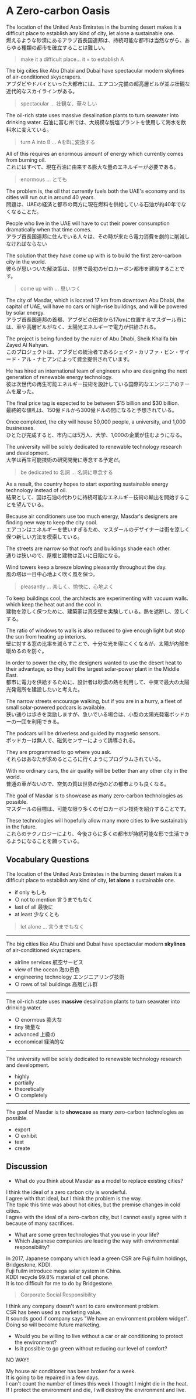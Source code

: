 # A Zero-carbon Oasis

The location of the United Arab Emirates in the burning desert makes it a difficult place to establish any kind of city, let alone a sustainable one.  
燃えるような砂漠にあるアラブ首長国連邦は、持続可能な都市は当然ながら、あらゆる種類の都市を確立することは難しい。

> make it a difficult place... it = to establish A

The big cities like Abu Dhabi and Dubai have spectacular modern skylines of air-conditioned skyscrapers.  
アブダビやドバイといった大都市には、エアコン完備の超高層ビルが並ぶ壮観な近代的なスカイラインがある。

> spectacular ... 壮観な、華々しい

The oil-rich state uses massive desalination plants to turn seawater into drinking water.
石油に富む州では、大規模な脱塩プラントを使用して海水を飲料水に変えている。

> turn A into B ... AをBに変換する

All of this requires an enormous amount of energy which currently comes from burning oil.  
これにはすべて、現在石油に由来する膨大な量のエネルギーが必要である。

> enormous ... とても

The problem is, the oil that currently fuels both the UAE's economy and its cities will run out in around 40 years.  
問題は、UAEの経済と都市の両方に現在燃料を供給している石油が約40年でなくなることだ。

People who live in the UAE will have to cut their power consumption dramatically when that time comes.  
アラブ首長国連邦に住んでいる人々は、その時が来たら電力消費を劇的に削減しなければならない

The solution that they have come up with is to build the first zero-carbon city in the world.  
彼らが思いついた解決策は、世界で最初のゼロカーボン都市を建設することです。

> come up with ... 思いつく

The city of Masdar, which is located 17 km from downtown Abu Dhabi, the capital of UAE, will have no cars or high-rise buildings, and will be powered by solar energy.  
アラブ首長国連邦の首都、アブダビの田舎から17kmに位置するマスダール市には、車や高層ビルがなく、太陽光エネルギーで電力が供給される。

The project is being funded by the ruler of Abu Dhabi, Sheik Khalifa bin Zayed Al Nahyan.  
このプロジェクトは、アブダビの統治者であるシェイク・カリファ・ビン・ザイード・アル・ナヒアンによって資金提供されています。

He has hired an international team of engineers who are designing the next generation of renewable energy technology.  
彼は次世代の再生可能エネルギー技術を設計している国際的なエンジニアのチームを雇った。

The final price tag is expected to be between $15 billion and $30 billion.  
最終的な値札は、150億ドルから300億ドルの間になると予想されている。

Once completed, the city will house 50,000 people, a university, and 1,000 businesses.  
ひとたび完成すると、市内には5万人、大学、1,000の企業が住むようになる。

The university will be solely dedicated to renewable technology research and development.  
大学は再生可能技術の研究開発に専念する予定だ。

> be dedicated to 名詞 ... 名詞に専念する

As a result, the country hopes to start exporting sustainable energy technology instead of oil.  
結果として、国は石油の代わりに持続可能なエネルギー技術の輸出を開始することを望んでいる。

Because air conditioners use too much energy, Masdar's designers are finding new way to keep the city cool.  
エアコンはエネルギーを使いすぎるため、マスダールのデザイナーは街を涼しく保つ新しい方法を模索している。

The streets are narrow so that roofs and buildings shade each other.  
通りは狭いので、屋根と建物は互いに日陰になる。

Wind towers keep a breeze blowing pleasantly throughout the day.  
風の塔は一日中心地よく吹く風を保つ。

> pleasantly ... 楽しく、愉快に、心地よく

To keep buildings cool, the architects are experimenting with vacuum walls. which keep the heat out and the cool in.  
建物を涼しく保つために、建築家は真空壁を実験している。熱を遮断し、涼しくする。

The ratio of windows to walls is also reduced to give enough light but stop the sun from heating up interiors.  
壁に対する窓の比率を減らすことで、十分な光を得にくくなるが、太陽が内部を暖めるのを防ぐ。

In order to power the city, the designers wanted to use the desert heat to their advantage, so they built the largest solar-power plant in the Middle East.  
都市に電力を供給するために、設計者は砂漠の熱を利用して、中東で最大の太陽光発電所を建設したいと考えた。

The narrow streets encourage walking, but if you are in a hurry, a fleet of small solar-powered podcars is available.  
狭い通りは歩きを奨励しますが、急いでいる場合は、小型の太陽光発電ポッドカーの一団を利用できる。

The podcars will be driverless and guided by magnetic sensors.  
ポッドカーは無人で、磁気センサーによって誘導される。

They are programmed to go where you ask.  
それらはあなたが求めるところに行くようにプログラムされている。

With no ordinary cars, the air quality will be better than any other city in the world.  
普通の車がないので、空気の質は世界の他のどの都市よりも良くなる。

The goal of Masdar is to showcase as many zero-carbon technologies as possible.  
マスダールの目標は、可能な限り多くのゼロカーボン技術を紹介することです。

These technologies will hopefully allow many more cities to live sustainably in the future.  
これらのテクノロジーにより、今後さらに多くの都市が持続可能な形で生活できるようになることを願っている。

## Vocabulary Questions

The location of the United Arab Emirates in the burning desert makes it a difficult place to establish any kind of city, __let alone__ a sustainable one.  

- if only もしも
- ○ not to mention 言うまでもなく
- last of all 最後に
- at least 少なくとも

> let alone ... 言うまでもなく

---

The big cities like Abu Dhabi and Dubai have spectacular modern __skylines__ of air-conditioned skyscrapers.  

- airline services 航空サービス
- view of the ocean 海の景色
- engineering technology エンジニアリング技術
- ○ rows of tall buildings 高層ビル群

---

The oil-rich state uses __massive__ desalination plants to turn seawater into drinking water.

- ○ enormous 膨大な
- tiny 微量な
- advanced 上級の
- economical 経済的な

---

The university will be solely dedicated to renewable technology research and development.  

- highly
- partially
- theoretically
- ○ completely

---

The goal of Masdar is to __showcase__ as many zero-carbon technologies as possible.  

- export
- ○ exhibit
- test
- create

## Discussion

- What do you think about Masdar as a model to replace existing cities?

I think the ideal of a zero carbon city is wonderful.  
I agree with that ideal, but I think the problem is the way.  
The topic this time was about hot cities, but the premise changes in cold cities.  
I agree with the ideal of a zero-carbon city, but I cannot easily agree with it because of many sacrifices.  

- What are some green technologies that you use in your life?
- Which Japanese companies are leading the way with environmental responsibility?

In 2017, Japanese company which lead a green CSR are Fuji fuilm holdings, Bridgestone, KDDI.  
Fuji fuilm introduce mega solar system in China.  
KDDI recycle 99.8% material of cell phone.  
It is too difficult for me to do by Bridgestone.  

> Corporate Social Responsibility

I think any company doesn't want to care environment problem.  
CSR has been used as marketing value.  
It sounds good if company says "We have an environment problem widget".  
Doing so will become future marketing.  

- Would you be willing to live without a car or air conditioning to protect the environment?
- Is it possible to go green without reducing our level of comfort?

NO WAY!!

My house air conditioner has been broken for a week.  
It is going to be repaired in a few days.  
I can't count the number of times this week I thought I might die in the heat.  
If I protect the environment and die, I will destroy the environment and live.  
